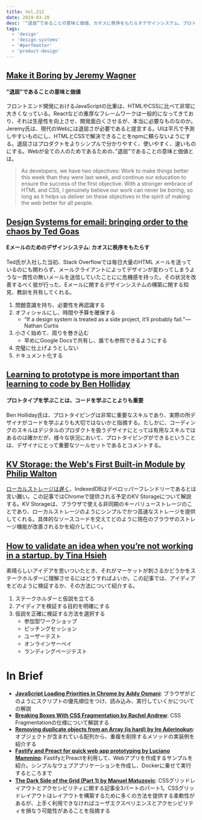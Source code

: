 ```yaml
---
title: Vol.212
date: 2019-03-20
desc: '“退屈”であることの意味と価値、カオスに秩序をもたらすデザインシステム、プロトタイプを学ぶことは、コードを学ぶことよりも重要、ほか計10リンク'
tags:
  - 'design'
  - 'design-systems'
  - '#perfmatter'
  - 'product-design'
---
```


## [Make it Boring by Jeremy Wagner](https://jeremy.codes/blog/make-it-boring/)

#### "退屈"であることの意味と価値

フロントエンド開発におけるJavaScriptの比重は、HTMLやCSSに比べて非常に大きくなっている。Reactなどの重厚なフレームワークは一般的になってきており、それは生産性を向上させ、開発面白くさせるが、本当に必要なものなのか。Jeremy氏は、現代のWebには退屈さが必要であると提言する。UIは平凡で予測しやすいものにし、HTMLとCSSで解決できることをnpmに頼らないようにする。退屈さはプロダクトをよりシンプルで分かりやすく、使いやすく、速いものにする。Webが全ての人のためであるための、”退屈”であることの意味と価値とは。

> As developers, we have two objectives: Work to make things better this week than they were last week, and continue our education to ensure the success of the first objective. With a stronger embrace of HTML and CSS, I genuinely believe our work can never be boring, so long as it helps us deliver on these objectives in the spirit of making the web better for all people.

## [Design Systems for email: bringing order to the chaos by Ted Goas](https://uxdesign.cc/design-systems-for-email-bringing-order-to-the-chaos-c9d9c85ee46d)

#### Eメールのためのデザインシステム: カオスに秩序をもたらす

Ted氏が入社した当初、Stack Overflowでは毎日大量のHTML メールを送っているのにも関わらず、メールクライアントによってデザインが変わってしまうような一貫性の無いメールを送信していたことにに危機感を持った。その状況を改善するべく彼が行った、Eメールに関するデザインシステムの構築に関する知見、教訓を共有してくれる。

1. 問題意識を持ち、必要性を再認識する
2. オフィシャルにし、時間や予算を確保する
    - “If a design system is treated as a side project, it’ll probably fail.” — Nathan Curtis
3. 小さく始めて、周りを巻き込む
    - 早めにGoogle Docsで共有し、誰でも参照できるようにする
4. 完璧に仕上げようとしない
5. ドキュメント化する

## [Learning to prototype is more important than learning to code by Ben Holliday](https://www.hollidazed.co.uk/2019/02/26/learning-to-prototype-is-more-important-than-learning-to-code/)

#### プロトタイプを学ぶことは、コードを学ぶことよりも重要

Ben Holliday氏は、プロトタイピングは非常に重要なスキルであり、実際の所デザイナがコードを学ぶよりも大切ではないかと指摘する。たしかに、コーディングのスキルはデジタルのプロダクトを扱うデザイナにとっては有用なスキルではあるのは確かだが、様々な状況において、プロトタイピングができるということは、デザイナにとって重要なツールセットであるとコメントする。

## [KV Storage: the Web's First Built-in Module by Philip Walton](https://developers.google.com/web/updates/2019/03/kv-storage)

[ローカルストレージは遅く](https://hacks.mozilla.org/2012/03/there-is-no-simple-solution-for-local-storage/)、IndexedDBはデベロッパーフレンドリーであるとは言い難い。この記事ではChromeで提供される予定のKV Storageについて解説する。KV Storageは、ブラウザで使える非同期のキーバリューストレージのことであり、ローカルストレージのようにシンプルでかつ高速なストレージを提供してくれる。具体的なソースコードを交えてどのように現在のブラウザのストレージ機能が改善されるかを紹介していく。

## [How to validate an idea when you’re not working in a startup. by Tina Hsieh](https://blog.mozilla.org/ux/2019/03/how-to-validate-an-idea-when-youre-not-working-in-a-startup-2/)

素晴らしいアイデアを思いついたとき、それがマーケットが刺さるかどうかをステークホルダーに理解させるにはどうすればよいか。この記事では、アイディアをどのように検証するか、その方法について紹介する。

1. ステークホルダーと仮説を立てる
2. アイディアを検証する目的を明確にする
3. 仮説を正確に検証する方法を選択する
    - 参加型ワークショップ
    - ピッチングセッション
    - ユーザーテスト
    - オンラインサーベイ
    - ランディングページテスト

# In Brief
- [**JavaScript Loading Priorities in Chrome by Addy Osmani**](https://addyosmani.com/blog/script-priorities/): ブラウザがどのようにスクリプトの優先順位をつけ、読み込み、実行していくかについての解説
- [**Breaking Boxes With CSS Fragmentation by Rachel Andrew**](https://www.smashingmagazine.com/2019/02/css-fragmentation/): CSS Fragmentationの仕様について解説する
- [**Removing duplicate objects from an Array (is hard) by Ire Aderinokun**](https://bitsofco.de/removing-duplicate-objects-from-an-array-is-hard/): オブジェクトが含まれている配列から、重複を削除するメソッドの実装例を紹介する
- [**Fastify and Preact for quick web app prototyping by Luciano Mammino**](https://loige.co/fastify-and-preact-for-quick-web-app-prototyping/): FastifyとPreactを利用して、Webアプリを作成するサンプルを紹介。シンプルなウェブアプリケーションを作成し、Dockerに乗せて実行するところまで
- [**The Dark Side of the Grid (Part 1) by Manuel Matuzovic**](https://www.matuzo.at/blog/the-dark-side-of-the-grid/): CSSグリッドレイアウトとアクセシビリティに関する記事全3パートのパート1。CSSグリッドレイアウトはレイアウトを構築するために多くの方法を提供する柔軟性があるが、上手く利用できなければユーザエクスペリエンスとアクセシビリティを損なう可能性があることを指摘する

